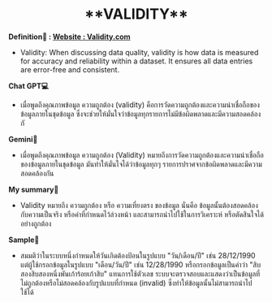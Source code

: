 <center><h1>**VALIDITY**</h1></center>  

**Definition📃 : [Website : Validity.com](https://www.validity.com/data-quality/)**

- Validity: When discussing data quality, validity is how data is measured for accuracy and reliability within a dataset. It ensures all data entries are error-free and consistent.
  
**Chat GPT💻**

- เมื่อพูดถึงคุณภาพข้อมูล ความถูกต้อง (validity) คือการวัดความถูกต้องและความน่าเชื่อถือของข้อมูลภายในชุดข้อมูล ซึ่งจะช่วยให้มั่นใจว่าข้อมูลทุกรายการไม่มีข้อผิดพลาดและมีความสอดคล้องกั

**Gemini👾**

- เมื่อพูดถึงคุณภาพข้อมูล ความถูกต้อง (Validity) หมายถึงการวัดความถูกต้องและความน่าเชื่อถือของข้อมูลภายในชุดข้อมูล มันทำให้มั่นใจได้ว่าข้อมูลทุกๆ รายการปราศจากข้อผิดพลาดและมีความสอดคล้องกัน

**My summary🏡**

- Validity หมายถึง ความถูกต้อง หรือ ความเที่ยงตรง ของข้อมูล นั่นคือ ข้อมูลนั้นต้องสอดคล้องกับความเป็นจริง หรือค่าที่กำหนดไว้ล่วงหน้า และสามารถนำไปใช้ในการวิเคราะห์ หรือตัดสินใจได้อย่างถูกต้อง

**Sample🧩**

- สมมติว่าในระบบหนึ่งกำหนดให้วันเกิดต้องป้อนในรูปแบบ "วัน/เดือน/ปี" เช่น 28/12/1990 แต่ผู้ใช้กรอกข้อมูลในรูปแบบ "เดือน/วัน/ปี" เช่น 12/28/1990 หรือกรอกข้อมูลเป็นคำว่า "สิบสองสิบสองหนึ่งพันเก้าร้อยเก้าสิบ" แทนการใช้ตัวเลข ระบบจะตรวจสอบและแสดงว่าเป็นข้อมูลที่ไม่ถูกต้องหรือไม่สอดคล้องกับรูปแบบที่กำหนด (invalid) ซึ่งทำให้ข้อมูลนั้นไม่สามารถนำไปใช้ได้ 
